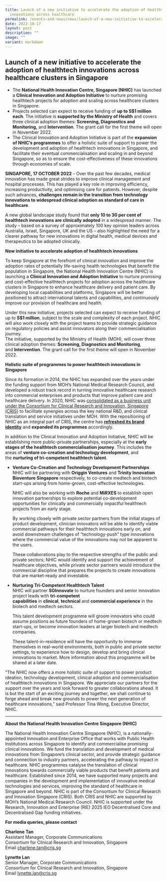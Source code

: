 ```yaml
---
title: Launch of a new initiative to accelerate the adoption of healthtech
  innovations across healthcare
permalink: /events-and-news/news/launch-of-a-new-initiative-to-accelerate-the-adoption-of-healthtech/
date: 2022-10-17
layout: post
description: ""
image: ""
variant: markdown
---
```

Launch of a new initiative to accelerate the adoption of healthtech innovations across healthcare clusters in Singapore
-----------------------------------------------------------------------------------------------------------------------

*   The **National Health Innovation Centre, Singapore (NHIC)** has launched a **Clinical Innovation and Adoption Initiative** to nurture promising healthtech projects for adoption and scaling across healthcare clusters in Singapore.
*   Projects selected can expect to receive funding of **up to S$1 million each**. The initiative is **supported by the Ministry of Health** and covers three clinical adoption themes: **Screening, Diagnostics and Monitoring,** and **Intervention**. The grant call for the first theme will open in November 2022.
*   The Clinical Innovation and Adoption Initiative is part of the **expansion of NHIC’s programmes** to offer a holistic suite of support to power the development and adoption of healthtech innovations in Singapore, and facilitate their eventual commercialisation and scaling in and beyond Singapore, so as to ensure the cost-effectiveness of these innovations through economies of scale.

**SINGAPORE, 17 OCTOBER 2022** – Over the past few decades, medical innovation has made great strides to improve clinical management and hospital processes. This has played a key role in improving efficiency, increasing productivity, and optimising care for patients. However, despite such advances, **challenges remain in the transition from technology innovations to widespread clinical adoption as standard of care in healthcare**.

A new global landscape study found that **only 10 to 30 per cent of healthtech innovations are clinically adopted** in a widespread manner. The study – based on a survey of approximately 100 key opinion leaders across Australia, Israel, Singapore, UK and the US – also highlighted the need for a clearer pathway for new innovations in digital health, medical devices and therapeutics to be adopted clinically.

**New initiative to accelerate adoption of healthtech innovations**

To keep Singapore at the forefront of clinical innovation and improve the adoption rates of potentially life-saving health technologies that benefit the population in Singapore, the National Health Innovation Centre (NHIC) is launching a **Clinical Innovation and Adoption Initiative** to nurture promising and cost-effective healthtech projects for adoption across the healthcare clusters in Singapore to enhance healthcare delivery and patient care. By developing local capabilities and platforms, Singapore will be better positioned to attract international talents and capabilities, and continuously improve our provision of healthcare and health.

Under this new initiative, projects selected can expect to receive funding of up to **S$1 million**, subject to the scale and complexity of each project. NHIC will also work closely with the project teams to provide strategic guidance on regulatory policies and assist innovators along their commercialisation journey.  
The initiative, supported by the Ministry of Health (MOH), will cover three clinical adoption themes: **Screening, Diagnostics and Monitoring**, and **Intervention**. The grant call for the first theme will open in November 2022.

**Holistic suite of programmes to power healthtech innovations in Singapore**

Since its formation in 2014, the NHIC has expanded over the years under the funding support from MOH’s National Medical Research Council, and developed a robust track record in turning innovative healthcare research into commercial enterprises and products that improve patient care and healthcare delivery. In 2020, NHIC was [consolidated as a business unit under the Consortium for Clinical Research and Innovation, Singapore (CRIS)](https://www.cris.sg/news-and-events/media-releases/220406-CRIS-launch/) to facilitate synergies across the key national R&D, and clinical translation and service initiatives under MOH. With the repositioning of NHIC as an integral part of CRIS, the centre has [**refreshed its brand identity**](https://www.nhic.sg/about/what-we-do/) and **expanded its programmes** accordingly.

In addition to the Clinical Innovation and Adoption Initiative, NHIC will be establishing more public-private partnerships, especially at the **early stages of the healthtech commercialisation journey**. This includes the areas of **venture co-creation and technology development**, and the **nurturing of tri-competent healthtech talent**.

*   **Venture Co-Creation and Technology Development Partnerships**  
    NHIC will be partnering with **Origgin Ventures** and **Trinity Innovation Bioventure Singapore** respectively, to co-create medtech and biotech start-ups arising from home-grown, cost-effective technologies.  
      
    NHIC will also be working with **Roche** and **MiRXES** to establish open innovation partnerships to explore potential co-development opportunities for clinically and commercially impactful healthtech projects from an early stage.  
      
    By working closely with private sector partners from the initial stages of product development, clinician innovators will be able to identify viable commercial pathways for their healthtech innovations early on, and avoid downstream challenges of “technology-push” type innovations where the commercial value of the innovations may not be apparent to the users.  
      
    These collaborations play to the respective strengths of the public and private sectors; NHIC would identify and support the achievement of healthcare objectives, while private sector partners would introduce the commercial discipline that prepares the projects to create innovations that are market-ready and investable.  
      
    
*   **Nurturing Tri-Competent Healthtech Talent**  
    NHIC will partner **SGInnovate** to nurture founders and senior innovation project leads with **tri-competent capabilities** in **clinical**, **technical** and **commercial experience** in the biotech and medtech sectors.  
      
    This talent development programme will groom innovators who could assume positions as future founders of home-grown biotech or medtech start-ups, or become innovation leaders at larger biotech and medtech companies.  
      
    These talent-in-residence will have the opportunity to immerse themselves in real-world environments, both in public and private sector settings, to experience how to design, develop and bring clinical innovations to market. More information about this programme will be shared at a later date.

  
“The NHIC now offers a more holistic suite of support to power product ideation, technology development, clinical adoption and commercialisation of healthtech innovations in Singapore. We appreciate our partners for the support over the years and look forward to greater collaborations ahead. It is but the start of an exciting journey and together, we shall continue to forge ahead and break new grounds to power the next generation of healthcare innovations,” said Professor Tina Wong, Executive Director, NHIC.

* * *

**About the National Health Innovation Centre Singapore (NHIC)**

The National Health Innovation Centre Singapore (NHIC), is a nationally-appointed Innovation and Enterprise Office that works with Public Health Institutions across Singapore to identify and commercialise promising clinical innovations. We fund the translation and development of medical innovations from Singapore’s clinical sector, and provide strategic guidance and connection to industry partners, accelerating the pathway to impact in healthcare. NHIC programmes catalyse the translation of clinical innovations towards commercially viable products that benefit patients and healthcare. Established since 2014, we have supported many projects and companies in the development and implementation of innovative medical technologies and services, improving the standard of healthcare in Singapore and beyond. NHIC is part of the Consortium for Clinical Research and Innovation Singapore (CRIS). Both CRIS and NHIC are supported by MOH’s National Medical Research Council. NHIC is supported under the Research, Innovation and Enterprise (RIE) 2025 IEO Decentralised Core and Decentralised Gap funding initiatives.

**For media queries, please contact**

**Charlene Tan**  
Assistant Manager, Corporate Communications  
Consortium for Clinical Research and Innovation, Singapore  
Email [charlene.tan@cris.sg](mailto:charlene.tan@cris.sg)

**Lynette Lan**  
Senior Manager, Corporate Communications  
Consortium for Clinical Research and Innovation, Singapore  
Email [lynette.lan@cris.sg](mailto:lynette.lan@cris.sg)